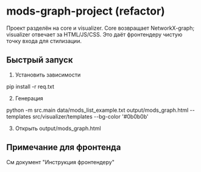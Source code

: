 # mods-graph-project (refactor)

Проект разделён на core и visualizer. Core возвращает NetworkX-graph; visualizer
отвечает за HTML/JS/CSS. Это даёт фронтендеру чистую точку входа для стилизации.

## Быстрый запуск

1. Установить зависимости

pip install -r req.txt

2. Генерация

python -m src.main data/mods_list_example.txt output/mods_graph.html --templates src/visualizer/templates --bg-color '#0b0b0b'

3. Открыть output/mods_graph.html

## Примечание для фронтенда
См документ "Инструкция фронтендеру"
